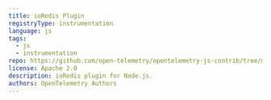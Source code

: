 ```yaml
---
title: ioRedis Plugin
registryType: instrumentation
language: js
tags:
  - js
  - instrumentation
repo: https://github.com/open-telemetry/opentelemetry-js-contrib/tree/main/plugins/node/opentelemetry-plugin-ioredis
license: Apache 2.0
description: ioRedis plugin for Node.js.
authors: OpenTelemetry Authors
---
```

